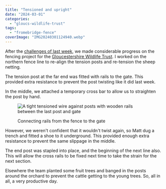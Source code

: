 ```yaml
---
title: "Tensioned and upright"
date: "2024-03-01"
categories: 
  - "gloucs-wildlife-trust"
tags: 
  - "fromebridge-fence"
coverImage: "IMG20240301124940.webp"
---
```


After the [challenges of last week](https://diary.uncountable.uk/2024/02/mid-gripple-crisis/), we made considerable progress on the fencing project for the [Gloucestershire Wildlife Trust](https://www.gloucestershirewildlifetrust.co.uk/volunteer). I worked on the northern fence line to re-align the tension posts and re-tension the sheep netting.

The tension post at the far end was fitted with rails to the gate. This provided extra resistance to prevent the post twisting like it did last week.

In the middle, we attached a temporary cross bar to allow us to straighten the post by hand.

<figure>

![A tight tensioned wire against posts with wooden rails between the last post and gate](images/IMG20240301134521-1024x576.webp)

<figcaption>

Connecting rails from the fence to the gate

</figcaption>

</figure>

However, we weren't confident that it wouldn't twist again, so Matt dug a trench and fitted a shoe to it underground. This provided enough extra resistance to prevent the same slippage in the middle.

The end post was stapled into place, and the beginning of the next line also. This will allow the cross rails to be fixed next time to take the strain for the next section.

Elsewhere the team planted some fruit trees and banged in the posts around the orchard to prevent the cattle getting to the young trees. So, all in all, a very productive day.
